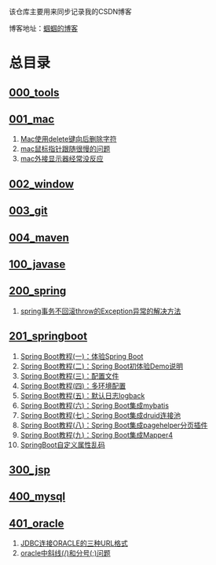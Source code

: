 该仓库主要用来同步记录我的CSDN博客

博客地址：[蝈蝈的博客](http://blog.csdn.net/gnail_oug)

# 总目录

## [000_tools](000_tools/README.md)


## [001_mac](001_mac/README.md)

1. [Mac使用delete键向后删除字符](001_mac/mac_001.md)
1. [mac鼠标指针跟随很慢的问题](001_mac/mac_002.md)
1. [mac外接显示器经常没反应](001_mac/mac_003.md)







## [002_window](002_window/README.md)


## [003_git](003_git/README.md)


## [004_maven](004_maven/README.md)


## [100_javase](100_javase/README.md)


## [200_spring](200_spring/README.md)

1. [spring事务不回滚throw的Exception异常的解决方法](200_spring/spring_001.md)




 




## [201_springboot](201_springboot/README.md)

1. [Spring Boot教程(一)：体验Spring Boot](201_springboot/springboot_001.md)
1. [Spring Boot教程(二)：Spring Boot初体验Demo说明](201_springboot/springboot_002.md)
1. [Spring Boot教程(三)：配置文件](201_springboot/springboot_003.md)
1. [Spring Boot教程(四)：多环境配置](201_springboot/springboot_005.md)
1. [Spring Boot教程(五)：默认日志logback](201_springboot/springboot_006.md)
1. [Spring Boot教程(六)：Spring Boot集成mybatis](201_springboot/springboot_007.md)
1. [Spring Boot教程(七)：Spring Boot集成druid连接池](201_springboot/springboot_008.md)
1. [Spring Boot教程(八)：Spring Boot集成pagehelper分页插件](201_springboot/springboot_009.md)
1. [Spring Boot教程(九)：Spring Boot集成Mapper4](201_springboot/springboot_010.md)
1. [SpringBoot自定义属性乱码](201_springboot/springboot_004.md)





## [300_jsp](300_jsp/README.md)



## [400_mysql](400_mysql/README.md)



## [401_oracle](401_oracle/README.md)

1. [JDBC连接ORACLE的三种URL格式](401_oracle/oracle_001.md)
1. [oracle中斜线(/)和分号(;)问题](401_oracle/oracle_002.md)








